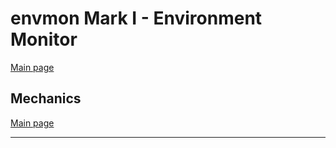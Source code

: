 # envmon Mark I - Environment Monitor

[Main page]

## Mechanics

[Main page]

---

[Main page]: ../README.md
